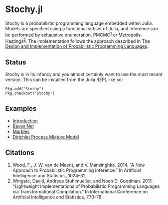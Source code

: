 # Stochy.jl

Stochy is a probabilistic programming language embedded within Julia. Models are specified using a functional subset of Julia, and inference can be performed by exhaustive enumeration, PMCMC<sup>[1](#citations)</sup> or Metropolis-Hastings<sup>[2](#citations)</sup>. The implementation follows the approach described in [The Design and Implementation of Probabilistic Programming Languages](http://dippl.org/).

## Status

Stochy is in its infancy and you almost certainly want to use the most
recent version. This can be installed from the Julia REPL like so:

```
Pkg.add("Stochy")
Pkg.checkout("Stochy")
```

## Examples

- [Introduction](http://nbviewer.ipython.org/github/null-a/StochyExamples/blob/master/Introduction.ipynb)
- [Bayes Net](http://nbviewer.ipython.org/github/null-a/StochyExamples/blob/master/Bayes%20Net.ipynb)
- [Marbles](http://nbviewer.ipython.org/github/null-a/StochyExamples/blob/master/Marbles.ipynb)
- [Dirichlet Process Mixture Model](http://nbviewer.ipython.org/github/null-a/StochyExamples/blob/master/Dirichlet%20Process%20Mixture%20Model.ipynb)

## Citations

1. Wood, F., J. W. van de Meent, and V. Mansinghka. 2014. “A New Approach to Probabilistic Programming Inference.” In Artificial Intelligence and Statistics, 1024–32.
2. Wingate, David, Andreas Stuhlmueller, and Noah D. Goodman. 2011. “Lightweight Implementations of Probabilistic Programming Languages via Transformational Compilation.” In International Conference on Artificial Intelligence and Statistics, 770–78.
